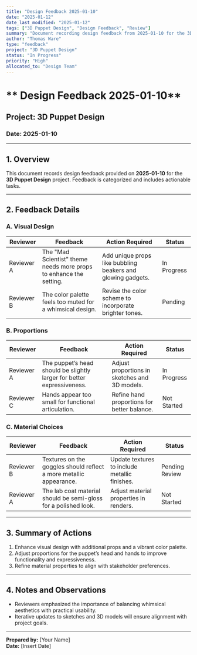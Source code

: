 ```yaml
---
title: "Design Feedback 2025-01-10"
date: "2025-01-12"
date_last_modified: "2025-01-12"
tags: ["3D Puppet Design", "Design Feedback", "Review"]
summary: "Document recording design feedback from 2025-01-10 for the 3D Puppet Design project, categorized into visual design, proportions, and material choices."
author: "Thomas Ware"
type: "feedback"
project: "3D Puppet Design"
status: "In Progress"
priority: "High"
allocated_to: "Design Team"
---
```

# ** Design Feedback 2025-01-10**

## **Project:** 3D Puppet Design
### **Date:** 2025-01-10

---

## **1. Overview**
This document records design feedback provided on **2025-01-10** for the **3D Puppet Design** project. Feedback is categorized and includes actionable tasks.

---

## **2. Feedback Details**

### **A. Visual Design**
| **Reviewer**         | **Feedback**                                                                 | **Action Required**                              | **Status**        |
|----------------------|-------------------------------------------------------------------------------|-------------------------------------------------|-------------------|
| Reviewer A           | The "Mad Scientist" theme needs more props to enhance the setting.          | Add unique props like bubbling beakers and glowing gadgets. | In Progress       |
| Reviewer B           | The color palette feels too muted for a whimsical design.                   | Revise the color scheme to incorporate brighter tones. | Pending           |

### **B. Proportions**
| **Reviewer**         | **Feedback**                                                                 | **Action Required**                              | **Status**        |
|----------------------|-------------------------------------------------------------------------------|-------------------------------------------------|-------------------|
| Reviewer A           | The puppet’s head should be slightly larger for better expressiveness.      | Adjust proportions in sketches and 3D models.   | In Progress       |
| Reviewer C           | Hands appear too small for functional articulation.                         | Refine hand proportions for better balance.     | Not Started       |

### **C. Material Choices**
| **Reviewer**         | **Feedback**                                                                 | **Action Required**                              | **Status**        |
|----------------------|-------------------------------------------------------------------------------|-------------------------------------------------|-------------------|
| Reviewer B           | Textures on the goggles should reflect a more metallic appearance.          | Update textures to include metallic finishes.   | Pending Review    |
| Reviewer A           | The lab coat material should be semi-gloss for a polished look.             | Adjust material properties in renders.          | Not Started       |

---

## **3. Summary of Actions**
1. Enhance visual design with additional props and a vibrant color palette.
2. Adjust proportions for the puppet’s head and hands to improve functionality and expressiveness.
3. Refine material properties to align with stakeholder preferences.

---

## **4. Notes and Observations**
- Reviewers emphasized the importance of balancing whimsical aesthetics with practical usability.
- Iterative updates to sketches and 3D models will ensure alignment with project goals.

---

**Prepared by:** [Your Name]  
**Date:** [Insert Date]
